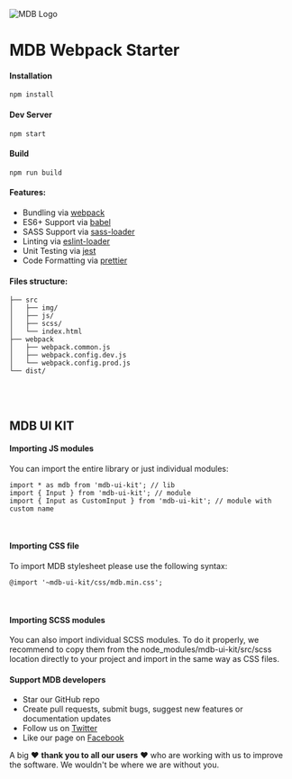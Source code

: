 ![MDB Logo](https://mdbootstrap.com/img/Marketing/general/logo/medium/mdb-r.png)

# MDB Webpack Starter

#### Installation
```
npm install
```

#### Dev Server
```
npm start
```

#### Build
```
npm run build
```

#### Features:

* Bundling via [webpack](https://github.com/webpack/webpack)
* ES6+ Support via [babel](https://babeljs.io/)
* SASS Support via [sass-loader](https://github.com/jtangelder/sass-loader)
* Linting via [eslint-loader](https://github.com/MoOx/eslint-loader)
* Unit Testing via [jest](https://github.com/facebook/jest)
* Code Formatting via [prettier](https://github.com/prettier/prettier)

#### Files structure:

```
├── src
│   ├── img/
│   ├── js/
│   ├── scss/
│   └── index.html
├── webpack
│   ├── webpack.common.js
│   ├── webpack.config.dev.js
│   └── webpack.config.prod.js
└── dist/
```
<br><br>

## MDB UI KIT

#### Importing JS modules
You can import the entire library or just individual modules:
```
import * as mdb from 'mdb-ui-kit'; // lib
import { Input } from 'mdb-ui-kit'; // module
import { Input as CustomInput } from 'mdb-ui-kit'; // module with custom name
```
<br>

#### Importing CSS file
To import MDB stylesheet please use the following syntax:
```
@import '~mdb-ui-kit/css/mdb.min.css';
```
<br>

#### Importing SCSS modules
You can also import individual SCSS modules. To do it properly, we recommend to copy them from the node_modules/mdb-ui-kit/src/scss location directly to your project and import in the same way as CSS files.
<br>

#### Support MDB developers
- Star our GitHub repo
- Create pull requests, submit bugs, suggest new features or documentation updates
- Follow us on [Twitter](https://twitter.com/mdbootstrap)
- Like our page on [Facebook](https://www.facebook.com/mdbootstrap)

A big ❤️ **thank you to all our users** ❤️ who are working with us to improve the software. We wouldn't be where we are without you. 
